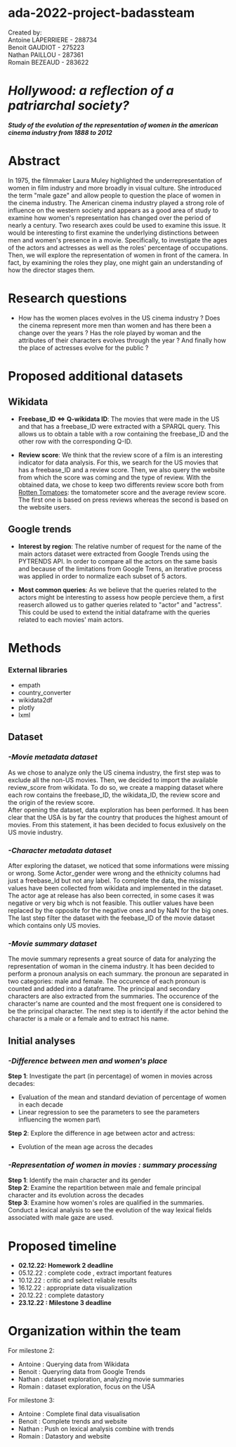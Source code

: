 # **ada-2022-project-badassteam**

Created by:\
Antoine LAPERRIERE - 288734\
Benoit GAUDIOT - 275223\
Nathan PAILLOU - 287361\
Romain BEZEAUD - 283622


# *Hollywood: a reflection of a patriarchal society?*

 ___Study of the evolution of the representation of women in the american cinema industry from 1888 to 2012___

# Abstract

In 1975, the filmmaker Laura Muley highlighted the underrepresentation of women in film industry and more broadly in visual culture. She introduced the term "male gaze" and allow people to question the place of women in the cinema industry. The American cinema industry played a strong role of influence on the western society and appears as a good area of study to examine how women's representation has changed over the period of nearly a century. Two research axes could be used to examine this issue. It would be interesting to first examine the underlying distinctions between men and women's presence in a movie. Specifically, to investigate the ages of the actors and actresses as well as the roles' percentage of occupations. Then, we will explore the representation of women in front of the camera. In fact, by examining the roles they play, one might gain an understanding of how the director stages them. 

# Research questions

* How has the women places evolves in the US cinema industry ? Does the cinema represent more men than women and has there been a change over the years ? Has the role played by woman and the attributes of their characters evolves through the year ? And finally how the place of actresses evolve for the public ?

# Proposed additional datasets
## Wikidata


* **Freebase_ID <=> Q-wikidata ID**: The movies that were made in the US and that has a freebase_ID were extracted with a SPARQL query. This allows us to obtain a table with a row containing the freebase_ID and the other row with the corresponding Q-ID.

* **Review score**: We think that the review score of a film is an interesting indicator for data analysis. For this, we search for the US movies that has a freebase_ID and a review score. Then, we also query the website from which the score was coming and the type of review. With the obtained data, we chose to keep two differents review score both from [Rotten Tomatoes](https://www.rottentomatoes.com): the tomatometer score and the average review score. The first one is based on press reviews whereas the second is based on the website users.

## Google trends

* **Interest by region**: The relative number of request for the name of the main actors dataset were extracted from Google Trends using the PYTRENDS API. In order to compare all the actors on the same basis and because of the limitations from Google Trens, an iterative process was applied in order to normalize each subset of 5 actors.

* **Most common queries**: As we believe that the queries related to the actors might be interesting to assess how people percieve them, a first reaserch allowed us to gather queries related to "actor" and "actress". This could be used to extend the initial dataframe with the queries related to each movies' main actors.

# Methods

### External libraries
* empath
* country_converter
* wikidata2df
* plotly
* lxml

## Dataset
### *-Movie metadata dataset*
As we chose to analyze only the US cinema industry, the first step was to exclude all the non-US movies. Then, we decided to import the available review_score from wikidata. To do so, we create a mapping dataset where each row contains the freebase_ID, the wikidata_ID, the review score and the origin of the review score.\
After opening the dataset, data exploration has been performed. It has been clear that the USA is by far the country that produces the highest amount of movies. From this statement, it has been decided to focus exlusively on the US movie industry.

### *-Character metadata dataset*
After exploring the dataset, we noticed that some informations were missing or wrong. Some Actor_gender were wrong and the ethnicity columns had just a freebase_Id but not any label. To complete the data, the missing values have been collected from wikidata and implemented in the dataset. The actor age at release has also been corrected, in some cases it was negative or very big whch is not feasible. This outlier values have been replaced by the opposite for the negative ones and by NaN for the big ones. The last step filter the dataset with the feebase_ID of the movie dataset which contains only US movies.

### *-Movie summary dataset*
The movie summary represents a great source of data for analyzing the representation of woman in the cinema industry. It has been decided to perform a pronoun analysis on each summary. the pronoun are separated in two categories: male and female. The occurence of each pronoun is counted and added into a dataframe. The principal and secondary characters are also extracted from the summaries. The occurence of the character's name are counted and the most frequent one is considered to be the principal character. The next step is to identify if the actor behind the character is a male or a female and to extract his name.


## Initial analyses

### *-Difference between men and women's place*
 **Step 1**: Investigate the part (in percentage) of women in movies across decades: 
* Evaluation of the mean and standard deviation of percentage of women in each decade
* Linear regression to see the parameters to see the parameters influencing the women part\

**Step 2**: Explore the difference in age between actor and actress:
* Evolution of the mean age across the decades

### *-Representation of women in movies : summary processing*
**Step 1**: Identify the main character and its gender \
**Step 2**: Examine the repartition between male and female principal character and its evolution across the decades \
**Step 3**: Examine how women's roles are qualified in the summaries. Conduct a lexical analysis to see the evolution of the way lexical fields associated with male gaze are used.


# Proposed timeline

* **02.12.22: Homework 2 deadline**
* 05.12.22 : complete code , extract important features
* 10.12.22 : critic and select reliable results  
* 16.12.22 : appropriate data visualization
* 20.12.22 : complete datastory
* **23.12.22 : Milestone 3 deadline**

# Organization within the team

For milestone 2:
* Antoine : Querying data from Wikidata
* Benoit : Queryring data from Google Trends
* Nathan : dataset exploration, analyzing movie summaries
* Romain : dataset exploration, focus on the USA

For milestone 3:
* Antoine : Complete final data visualisation 
* Benoit : Complete trends and website
* Nathan : Push on lexical analysis combine with trends
* Romain : Datastory and website
